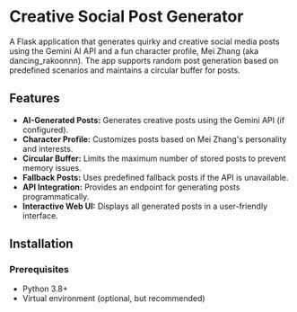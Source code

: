 # Creative Social Post Generator

A Flask application that generates quirky and creative social media posts using the Gemini AI API and a fun character profile, Mei Zhang (aka dancing_rakoonnn). The app supports random post generation based on predefined scenarios and maintains a circular buffer for posts.

## Features

- **AI-Generated Posts:** Generates creative posts using the Gemini API (if configured).
- **Character Profile:** Customizes posts based on Mei Zhang's personality and interests.
- **Circular Buffer:** Limits the maximum number of stored posts to prevent memory issues.
- **Fallback Posts:** Uses predefined fallback posts if the API is unavailable.
- **API Integration:** Provides an endpoint for generating posts programmatically.
- **Interactive Web UI:** Displays all generated posts in a user-friendly interface.

## Installation

### Prerequisites

- Python 3.8+
- Virtual environment (optional, but recommended)
